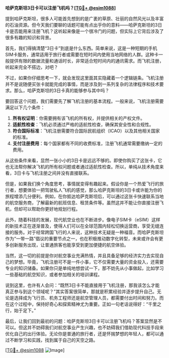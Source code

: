 **哈萨克斯坦3日卡可以注册飞机吗？[[TG💪+ @esim1088](https://t.me/s/esim1088)]**

提到哈萨克斯坦，很多人可能首先想到的是广袤的草原、壮丽的自然风光以及丰富的石油资源。但今天我们要聊的话题可能有点出乎你的意料——哈萨克斯坦的3日卡是否能用来注册飞机？这听起来像是一个很冷门的问题，但实际上它背后涉及了很多有趣的知识和背景。

首先，我们得搞清楚“3日卡”到底是什么东西。简单来说，这是一种短期的手机SIM卡服务，通常适用于旅行者或需要在短时间内使用当地网络的人群。这种卡一般提供有限的数据流量和通话时长，非常适合短时间内的通讯需求。而飞机注册，听起来完全不搭边，对吧？

不过，如果你仔细思考一下，就会发现这里面其实隐藏着一个逻辑链条。飞机注册并不是说随便买张卡就能完成的事情，而是涉及到一系列复杂的法律程序和技术要求。那么，哈萨克斯坦的3日卡真的能够参与其中吗？

要回答这个问题，我们需要先了解飞机注册的基本流程。一般来说，飞机注册需要满足以下几个条件：

1. **所有权证明**：你需要拥有该飞机的所有权，并提供相关的产权文件。
2. **适航性检查**：飞机必须通过严格的适航性检查，确保其安全性和合规性。
3. **符合国际标准**：飞机注册需要符合国际民航组织（ICAO）以及其他相关国家的标准。
4. **支付注册费用**：每个国家都有不同的收费标准，注册飞机通常需要缴纳一定的费用。

从这些条件来看，显然一张小小的3日卡是远远不够的。即使你购买了这张卡，它也无法帮你解决飞机的所有权问题或者通过适航性检查。所以，单纯从技术角度来看，3日卡与飞机注册之间并没有直接联系。

但是，如果我们换个角度思考，事情就变得有趣起来。假设你是一个热爱飞行的旅行者，想要体验一把驾驶私人飞机的感觉，那么哈萨克斯坦的3日卡或许能为你的旅程增添几分便利。例如，在你抵达哈萨克斯坦后，可以通过这张卡快速联系当地的航空服务商，了解最新的航班信息、租赁条件等。虽然这并不能让你直接注册飞机，但却可以帮助你更好地规划行程。

此外，随着科技的发展，现代航空业也在不断进步。像电子SIM卡（eSIM）这样的新技术正在逐渐普及，使得人们可以在全球范围内轻松切换运营商，享受无缝连接的服务。对于经常跨国飞行的人来说，这种技术无疑是一种福音。而哈萨克斯坦作为“一带一路”倡议的重要节点之一，也在积极推动数字化转型，未来或许会有更多创新服务出现，让普通旅客也能享受到更加便捷的航空体验。

当然，这一切的前提是你对航空事业充满热情，并且具备足够的经济实力去实现自己的梦想。毕竟，飞机注册可不是一件小事，它不仅需要大量的资金投入，还需要专业的知识储备。如果你只是单纯地想尝试一下，那不妨先从小事做起，比如学习一些基础的航空知识，或者参加相关的培训课程。

说到这里，也许有人会问：“既然3日卡不能直接用于飞机注册，那我该怎么才能真正参与到这个领域呢？”其实答案很简单，那就是积累经验并逐步提升自己。无论是选择成为飞行员、机务工程师还是航空管理人员，都需要付出时间和努力。而在这个过程中，保持好奇心和探索精神尤为重要。正如一句老话说得好：“千里之行，始于足下。”

最后，让我们回到最初的问题：哈萨克斯坦3日卡可以注册飞机吗？答案显然是不可以。但这并不妨碍我们对航空事业产生兴趣，也不妨碍我们借助现代科技手段来优化自己的出行体验。无论你是普通的旅行者，还是怀揣梦想的年轻人，都可以通过不断学习和实践，找到属于自己的天空之路。

[[TG💪+ @esim1088](https://t.me/s/esim1088) ![Image](https://i.postimg.cc/4NQfJmqS/Snipaste-2025-05-13-00-14-12.png)]